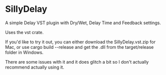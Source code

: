 # SillyDelay
A simple Delay VST plugin with Dry/Wet, Delay Time and Feedback settings.

Uses the vst crate.

If you'd like to try it out, you can either download the SillyDelay.vst.zip for Mac, or use cargo build --release and get the .dll from the target/release folder in Windows.

There are some issues with it and it does glitch a bit so I don't actually recommend actually using it.
